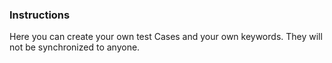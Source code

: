 ### Instructions

Here you can create your own test Cases and your own keywords.
They will not be synchronized to anyone.
